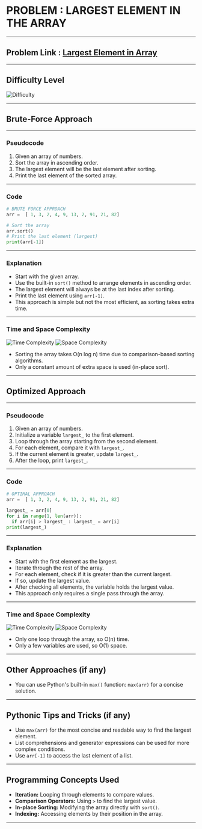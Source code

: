 # PROBLEM : LARGEST ELEMENT IN THE ARRAY
---
## Problem Link : [Largest Element in Array](https://www.geeksforgeeks.org/problems/largest-element-in-array4009/1)
---
## Difficulty Level
![Difficulty](https://img.shields.io/badge/Difficulty-Easy-green)

---
## Brute-Force Approach

---
### Pseudocode
1. Given an array of numbers.
2. Sort the array in ascending order.
3. The largest element will be the last element after sorting.
4. Print the last element of the sorted array.

---
### Code
```python
# BRUTE FORCE APPROACH
arr =  [ 1, 3, 2, 4, 9, 13, 2, 91, 21, 82]

# Sort the array
arr.sort()
# Print the last element (largest)
print(arr[-1])
```
---
### Explanation
- Start with the given array.
- Use the built-in `sort()` method to arrange elements in ascending order.
- The largest element will always be at the last index after sorting.
- Print the last element using `arr[-1]`.
- This approach is simple but not the most efficient, as sorting takes extra time.

---
### Time and Space Complexity
![Time Complexity](https://img.shields.io/badge/Time%20Complexity-O(n%20log%20n)-orange)
![Space Complexity](https://img.shields.io/badge/Space%20Complexity-O(1)-green)
- Sorting the array takes O(n log n) time due to comparison-based sorting algorithms.
- Only a constant amount of extra space is used (in-place sort).

---
## Optimized Approach
---
### Pseudocode
1. Given an array of numbers.
2. Initialize a variable `largest_` to the first element.
3. Loop through the array starting from the second element.
4. For each element, compare it with `largest_`.
5. If the current element is greater, update `largest_`.
6. After the loop, print `largest_`.

---
### Code
```python
# OPTIMAL APPROACH
arr =  [ 1, 3, 2, 4, 9, 13, 2, 91, 21, 82]

largest_ = arr[0]
for i in range(1, len(arr)):
  if arr[i] > largest_ : largest_ = arr[i]
print(largest_)
```
---
### Explanation
- Start with the first element as the largest.
- Iterate through the rest of the array.
- For each element, check if it is greater than the current largest.
- If so, update the largest value.
- After checking all elements, the variable holds the largest value.
- This approach only requires a single pass through the array.

---
### Time and Space Complexity
![Time Complexity](https://img.shields.io/badge/Time%20Complexity-O(n)-blue)
![Space Complexity](https://img.shields.io/badge/Space%20Complexity-O(1)-green)
- Only one loop through the array, so O(n) time.
- Only a few variables are used, so O(1) space.

---
## Other Approaches (if any)
- You can use Python's built-in `max()` function: `max(arr)` for a concise solution.

---
## Pythonic Tips and Tricks (if any)
- Use `max(arr)` for the most concise and readable way to find the largest element.
- List comprehensions and generator expressions can be used for more complex conditions.
- Use `arr[-1]` to access the last element of a list.

---
## Programming Concepts Used
- **Iteration:** Looping through elements to compare values.
- **Comparison Operators:** Using `>` to find the largest value.
- **In-place Sorting:** Modifying the array directly with `sort()`.
- **Indexing:** Accessing elements by their position in the array.

---
